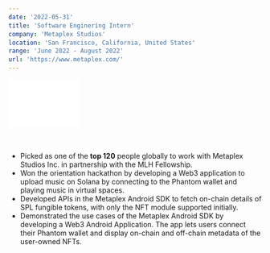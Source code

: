 ```yaml
---
date: '2022-05-31'
title: 'Software Enginering Intern'
company: 'Metaplex Studios'
location: 'San Francisco, California, United States'
range: 'June 2022 - August 2022'
url: 'https://www.metaplex.com/'
---
```


![Solana Logo](./metaplexLogo.png)

<br/>

- Picked as one of the **top 120** people globally to work with Metaplex Studios Inc. in partnership with the MLH Fellowship.
- Won the orientation hackathon by developing a Web3 application to upload music on Solana by connecting to the Phantom wallet and playing music in virtual spaces.
- Developed APIs in the Metaplex Android SDK to fetch on-chain details of SPL fungible tokens, with only the NFT module supported initially.
- Demonstrated the use cases of the Metaplex Android SDK by developing a Web3 Android Application. The app lets users connect their Phantom wallet and display on-chain and off-chain metadata of the user-owned NFTs.
